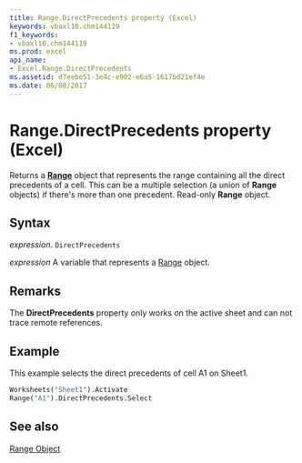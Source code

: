 ```yaml
---
title: Range.DirectPrecedents property (Excel)
keywords: vbaxl10.chm144119
f1_keywords:
- vbaxl10.chm144119
ms.prod: excel
api_name:
- Excel.Range.DirectPrecedents
ms.assetid: d7eebe51-3e4c-e902-e6a5-1617bd21ef4e
ms.date: 06/08/2017
---
```



# Range.DirectPrecedents property (Excel)

Returns a  **[Range](Excel.Range(object).md)** object that represents the range containing all the direct precedents of a cell. This can be a multiple selection (a union of **Range** objects) if there's more than one precedent. Read-only **Range** object.


## Syntax

_expression_. `DirectPrecedents`

_expression_ A variable that represents a [Range](excel.range-graph-property.md) object.


## Remarks

The  **DirectPrecedents** property only works on the active sheet and can not trace remote references.


## Example

This example selects the direct precedents of cell A1 on Sheet1.


```vb
Worksheets("Sheet1").Activate 
Range("A1").DirectPrecedents.Select
```


## See also


[Range Object](Excel.Range(object).md)

